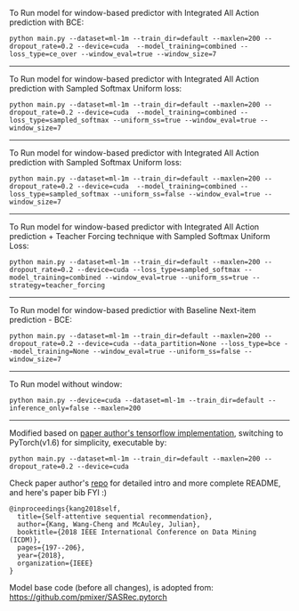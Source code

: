 To Run model for window-based predictor with Integrated All Action prediction with BCE:

```
python main.py --dataset=ml-1m --train_dir=default --maxlen=200 --dropout_rate=0.2 --device=cuda  --model_training=combined --loss_type=ce_over --window_eval=true --window_size=7

```
--- 
To Run model for window-based predictor with Integrated All Action prediction with Sampled Softmax Uniform loss: 
```
python main.py --dataset=ml-1m --train_dir=default --maxlen=200 --dropout_rate=0.2 --device=cuda  --model_training=combined --loss_type=sampled_softmax --uniform_ss=true --window_eval=true --window_size=7
```

---
To Run model for window-based predictor with Integrated All Action prediction with Sampled Softmax Uniform loss: 
```
python main.py --dataset=ml-1m --train_dir=default --maxlen=200 --dropout_rate=0.2 --device=cuda  --model_training=combined --loss_type=sampled_softmax --uniform_ss=false --window_eval=true --window_size=7
```

---
To Run model for window-based predictor with Integrated All Action prediction + Teacher Forcing technique with Sampled Softmax Uniform Loss:

```
python main.py --dataset=ml-1m --train_dir=default --maxlen=200 --dropout_rate=0.2 --device=cuda --loss_type=sampled_softmax --model_training=combined --window_eval=true --uniform_ss=true --strategy=teacher_forcing
```
--- 
To Run model for window-based predictior with Baseline Next-item prediction - BCE:
```
python main.py --dataset=ml-1m --train_dir=default --maxlen=200 --dropout_rate=0.2 --device=cuda --data_partition=None --loss_type=bce --model_training=None --window_eval=true --uniform_ss=false --window_size=7
```

--- 
To Run model without window:
```
python main.py --device=cuda --dataset=ml-1m --train_dir=default --inference_only=false --maxlen=200
```

---

Modified based on [paper author's tensorflow implementation](https://github.com/kang205/SASRec), switching to PyTorch(v1.6) for simplicity, executable by:

```python main.py --dataset=ml-1m --train_dir=default --maxlen=200 --dropout_rate=0.2 --device=cuda```

Check paper author's [repo](https://github.com/kang205/SASRec) for detailed intro and more complete README, and here's paper bib FYI :)

```
@inproceedings{kang2018self,
  title={Self-attentive sequential recommendation},
  author={Kang, Wang-Cheng and McAuley, Julian},
  booktitle={2018 IEEE International Conference on Data Mining (ICDM)},
  pages={197--206},
  year={2018},
  organization={IEEE}
}
```
Model base code (before all changes), is adopted from:
https://github.com/pmixer/SASRec.pytorch
